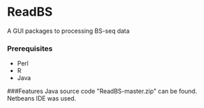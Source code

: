 # ReadBS
A GUI packages to processing BS-seq data

### Prerequisites
* Perl
* R
* Java

###Features
Java source code "ReadBS-master.zip" can be found. Netbeans IDE was used.


